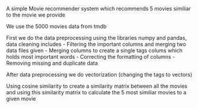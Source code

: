 <p> A simple Movie recommender system which recommends 5 movies similiar to the movie we provide </p>
<p> We use the 5000 movies data from tmdb </p>
<p> First we do the data preprocessing using the libraries numpy and pandas, data cleaning includes
<l>
  - Filtering the important columns and merging two data files given
  - Merging columns to create a single tags colums which holds most important words
  - Correcting the formatting of columns
  - Removing missing and duplicate data
</l>
</p>
<p> After data preprocessing we do vectorization (changing the tags to vectors) </p>
<p> Using cosine similarity to create a similarity matrix between all the movies and using this similarity matrix to calculate the 5 most similiar movies to a given movie </p>
